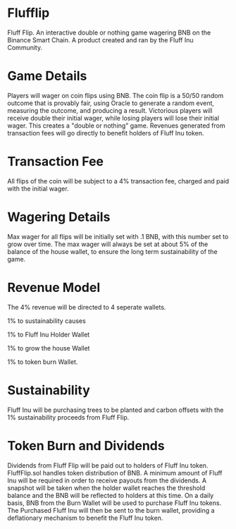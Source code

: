 # Flufflip
Fluff Flip. An interactive double or nothing game wagering BNB on the Binance Smart Chain. A product created and ran by the Fluff Inu Community. 

# Game Details
Players will wager on coin flips using BNB. The coin flip is a 50/50 random outcome that is provably fair, using Oracle to generate a random event, measuring the outcome, and producing a result. Victorious players will receive double their initial wager, while losing players will lose their initial wager. This creates a "double or nothing" game. Revenues generated from transaction fees will go directly to benefit holders of Fluff Inu token.  

# Transaction Fee
All flips of the coin will be subject to a 4% transaction fee, charged and paid with the initial wager. 

# Wagering Details
Max wager for all flips will be initially set with .1 BNB, with this number set to grow over time. The max wager will always be set at about 5% of the balance of the house wallet, to ensure the long term sustainability of the game. 

# Revenue Model 
The 4% revenue will be directed to 4 seperate wallets. 
 
 1% to sustainability causes

 1% to Fluff Inu Holder Wallet
 
 1% to grow the house Wallet
 
 1% to token burn Wallet. 

# Sustainability 
Fluff Inu will be purchasing trees to be planted and carbon offsets with the 1% sustainability proceeds from Fluff Flip. 

# Token Burn and Dividends
Dividends from Fluff Flip will be paid out to holders of Fluff Inu token. FluffFlip.sol handles token distribution of BNB. A minimum amount of Fluff Inu will be required in order to receive payouts from the dividends. A snapshot will be taken when the holder wallet reaches the threshold balance and the BNB will be reflected to holders at this time. 
On a daily basis, BNB from the Burn Wallet will be used to purchase Fluff Inu tokens. The Purchased Fluff Inu will then be sent to the burn wallet, providing a deflationary mechanism to benefit the Fluff Inu token. 
